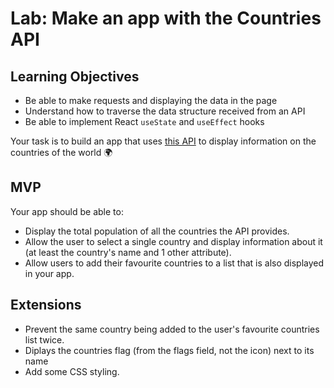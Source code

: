 # Lab: Make an app with the Countries API

## Learning Objectives
- Be able to make requests and displaying the data in the page
- Understand how to traverse the data structure received from an API
- Be able to implement React `useState` and `useEffect` hooks

Your task is to build an app that uses [this API](https://restcountries.com/v3.1/all) to display information on the countries of the world :earth_africa:

## MVP

Your app should be able to:
- Display the total population of all the countries the API provides.
- Allow the user to select a single country and display information about it (at least the country's name and 1 other attribute).
- Allow users to add their favourite countries to a list that is also displayed in your app.

## Extensions

- Prevent the same country being added to the user's favourite countries list twice.
- Diplays the countries flag (from the flags field, not the icon) next to its name
- Add some CSS styling.



